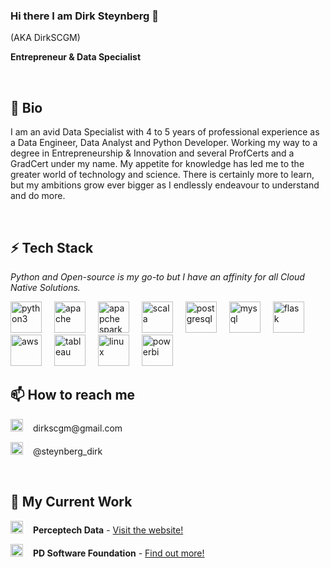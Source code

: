 ### Hi there I am Dirk Steynberg 👋
(AKA DirkSCGM)

**Entrepreneur & Data Specialist**

<br/>

## 💬 Bio

I am an avid Data Specialist with 4 to 5 years of professional experience as a Data Engineer, Data Analyst and Python Developer. Working my way to a degree in Entrepreneurship & Innovation and several ProfCerts and a GradCert under my name. My appetite for knowledge has led me to the greater world of technology and science. There is certainly more to learn, but my ambitions grow ever bigger as I endlessly endeavour to understand and do more. 

<br/>

## ⚡ Tech Stack
*Python and Open-source is my go-to but I have an affinity for all Cloud Native Solutions.*

<img alt="python3" width=50px style="margin-right:1rem" src="https://simpleicons.org/icons/python.svg">

<img alt="apache" width=50px style="margin-right:1rem" src="https://simpleicons.org/icons/apache.svg">

<img alt="apapche spark" width=50px style="margin-right:1rem" src="https://simpleicons.org/icons/apachespark.svg">

<img alt="scala" width=50px style="margin-right:1rem" src="https://simpleicons.org/icons/scala.svg">

<img alt="postgresql" width=50px style="margin-right:1rem" src="https://simpleicons.org/icons/postgresql.svg">

<img alt="mysql" width=50px style="margin-right:1rem" src="https://simpleicons.org/icons/mysql.svg">

<img alt="flask" width=50px style="margin-right:1rem" src="https://simpleicons.org/icons/flask.svg">

<img alt="aws" width=50px style="margin-right:1rem" src="https://simpleicons.org/icons/amazonaws.svg">

<img alt="tableau" width=50px style="margin-right:1rem" src="https://simpleicons.org/icons/tableau.svg">

<img alt="linux" width=50px style="margin-right:1rem" src="https://simpleicons.org/icons/linux.svg">

<img alt="powerbi" width=50px style="margin-right:1rem" src="https://simpleicons.org/icons/powerbi.svg">

<br/>

## 📫 How to reach me

<p><img alt="gmail" width=20px style="margin-right:1rem" src="https://simpleicons.org/icons/gmail.svg">dirkscgm@gmail.com</p>

<p><img alt="twitter" width=20px style="margin-right:1rem" src="https://simpleicons.org/icons/twitter.svg">@steynberg_dirk</p>

<br/>

## 🔭 My Current Work

<img alt="perceptech_data" width=20px style="margin-right:1rem" src="https://i2.wp.com/perceptechdata.com/wp-content/uploads/2020/03/cropped-Icon.png?w=250&ssl=1">**Perceptech Data** - [Visit the website!](https://perceptechdata.com/)

<img alt="software_foundation" width=20px style="margin-right:1rem" src="https://i2.wp.com/perceptechdata.com/wp-content/uploads/2020/05/PDSF.png?resize=300%2C300&ssl=1">**PD Software Foundation** - [Find out more!](https://perceptechdata.com/perceptech-data-software-foundation/)
